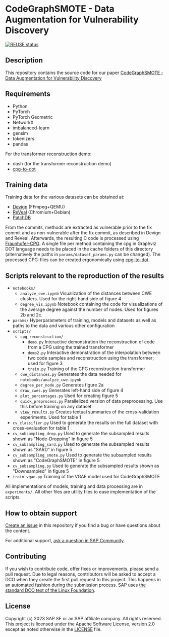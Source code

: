 # CodeGraphSMOTE - Data Augmentation for Vulnerability Discovery

[![REUSE status](https://api.reuse.software/badge/github.com/SAP-samples/security-research-codegraphsmote)](https://api.reuse.software/info/github.com/SAP-samples/security-research-codegraphsmote)


## Description

This repository contains the source code for our paper [CodeGraphSMOTE - Data Augmentation for Vulnerability Discovery](https://link.springer.com/chapter/10.1007/978-3-031-37586-6_17)

## Requirements

- Python
- PyTorch
- PyTorch Geometric
- NetworkX
- imbalanced-learn
- gensim
- tokenizers
- pandas

For the transformer reconstruction demo:
- dash (for the transformer reconstruction demo)
- [cpg-to-dot](https://github.com/SAP-samples/security-research-taintgraphs)

## Training data

Training data for the various datasets can be obtained at:

- [Devign](https://sites.google.com/view/devign) (FFmpeg+QEMU)
- [ReVeal](https://github.com/VulDetProject/ReVeal) (Chromium+Debian)
- [PatchDB](https://sunlab-gmu.github.io/PatchDB/)

From the commits, methods are extracted as vulnerable prior to the fix commit and as non-vulnerable after the fix commit, as described in Devign and ReVeal. Afterwards, the resulting C code is processed using [Fraunhofer-CPG](https://github.com/Fraunhofer-AISEC/cpg). A single file per method containing the cpg in Graphviz DOT language needs to be placed in the cache folders of this directory (alternatively the paths in `params/dataset_params.py` can be changed). The processed CPG-files can be created ergonomically using [cpg-to-dot](https://github.com/SAP-samples/security-research-taintgraphs).

## Scripts relevant to the reproduction of the results

- `notebooks/`
    - `analyze_cwe.ipynb`
        Visualization of the distances between CWE clusters. Used for the right-hand side of figure 4
    - `degree_vis.ipynb`
        Notebook containing the code for visualizations of the average degree against the number of nodes. Used for figures 2b and 2c.
- `params/`
    Hyperparameters of training, models and datasets as well as paths to the data and various other configuration
- `scripts/`
    - `cpg_reconstruction/`
        - `demo.py`
            Interactive demonstration the reconstruction of code from a CPG  using the trained transformer
        - `demo2.py`
            Interactive demonstration of the interpolation between two code samples and reconstruction using the transformer; used for figure 3
        - `train.py`
            Training of the CPG reconstruction transformer
    - `cwe_distances.py`
        Generates the data needed for `notebooks/analyze_cwe.ipynb`
    - `degree_per_node.py`
        Generates figure 2a
    - `draw_cwes.py`
        Generates left-hand side of figure 4
    - `plot_percentages.py`
        Used for creating figure 5
    - `quick_preprocess.py`
        Parallelized version of data preprocessing. Use this before training on any dataset
    - `view_results.py`
        Creates textual summaries of the cross-validation experiments. Used for table 1
- `cv_classifier.py`
    Used to generate the results on the full dataset with cross-evaluation for table 1
- `cv_subsampling_drop.py`
    Used to generate the subsampled results shown as "Node-Dropping" in figure 5
- `cv_subsampling_sard.py`
    Used to generate the subsampled results shown as "SARD" in figure 5
- `cv_subsampling_smote.py`
    Used to generate the subsampled results shown as "CodeGraphSMOTE" in figure 5
- `cv_subsampling.py`
    Used to generate the subsampled results shown as "Downsampled" in figure 5
- `train_vgae.py`
    Training of the VGAE model used for CodeGraphSMOTE

All implementations of models, training and data processing are in `experiments/`. All other files are utility files to ease implementation of the scripts.

## How to obtain support
[Create an issue](https://github.com/SAP-samples/security-research-codegraphsmote/issues) in this repository if you find a bug or have questions about the content.
 
For additional support, [ask a question in SAP Community](https://answers.sap.com/questions/ask.html).

## Contributing
If you wish to contribute code, offer fixes or improvements, please send a pull request. Due to legal reasons, contributors will be asked to accept a DCO when they create the first pull request to this project. This happens in an automated fashion during the submission process. SAP uses [the standard DCO text of the Linux Foundation](https://developercertificate.org/).

## License
Copyright (c) 2023 SAP SE or an SAP affiliate company. All rights reserved. This project is licensed under the Apache Software License, version 2.0 except as noted otherwise in the [LICENSE](LICENSE) file.
